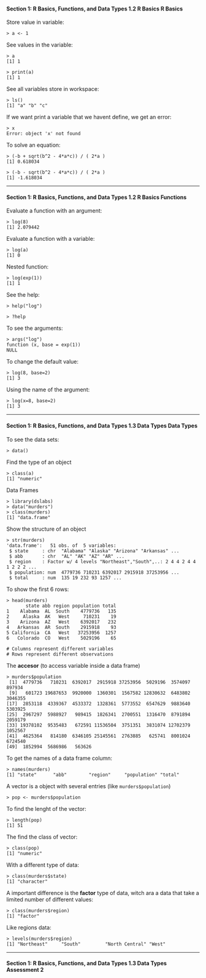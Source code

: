 #### Section 1: R Basics, Functions, and Data Types   1.2 R Basics   R Basics

Store value in variable:

    > a <- 1

See values in the variable:

    > a
    [1] 1

    > print(a)
    [1] 1

See all variables store in workspace:

    > ls()
    [1] "a" "b" "c"

If we want print a variable that we havent define, we get an error:

    > x
    Error: object 'x' not found

To solve an equation:

    > (-b + sqrt(b^2 - 4*a*c)) / ( 2*a )
    [1] 0.618034
    
    > (-b - sqrt(b^2 - 4*a*c)) / ( 2*a )
    [1] -1.618034
    
---

#### Section 1: R Basics, Functions, and Data Types   1.2 R Basics   Functions

Evaluate a function with an argument:

    > log(8)
    [1] 2.079442
    
Evaluate a function with a variable:
    
    > log(a)
    [1] 0

Nested function:

    > log(exp(1))
    [1] 1

See the help:

    > help("log")

    > ?help
    
To see the arguments:

    > args("log")
    function (x, base = exp(1)) 
    NULL

To change the default value:

    > log(8, base=2)
    [1] 3
    
Using the name of the argument:

    > log(x=8, base=2)                                                                                                                                                                    
    [1] 3

---

#### Section 1: R Basics, Functions, and Data Types   1.3 Data Types   Data Types

To see the data sets:

    > data()
    
Find the type of an object
    
    > class(a)
    [1] "numeric"

Data Frames
    
    > library(dslabs)
    > data("murders")
    > class(murders)
    [1] "data.frame"

Show the structure of an object
    
    > str(murders)
    'data.frame':   51 obs. of  5 variables:
     $ state     : chr  "Alabama" "Alaska" "Arizona" "Arkansas" ...
     $ abb       : chr  "AL" "AK" "AZ" "AR" ...
     $ region    : Factor w/ 4 levels "Northeast","South",..: 2 4 4 2 4 4 1 2 2 2 ...
     $ population: num  4779736 710231 6392017 2915918 37253956 ...
     $ total     : num  135 19 232 93 1257 ...
     
To show the first 6 rows:

    > head(murders)
           state abb region population total
    1    Alabama  AL  South    4779736   135
    2     Alaska  AK   West     710231    19
    3    Arizona  AZ   West    6392017   232
    4   Arkansas  AR  South    2915918    93
    5 California  CA   West   37253956  1257
    6   Colorado  CO   West    5029196    65
    
    # Columns represent different variables
    # Rows represent different observations
    
The **accesor** (to access variable inside a data frame)
    
    > murders$population
     [1]  4779736   710231  6392017  2915918 37253956  5029196  3574097   897934
     [9]   601723 19687653  9920000  1360301  1567582 12830632  6483802  3046355
    [17]  2853118  4339367  4533372  1328361  5773552  6547629  9883640  5303925
    [25]  2967297  5988927   989415  1826341  2700551  1316470  8791894  2059179
    [33] 19378102  9535483   672591 11536504  3751351  3831074 12702379  1052567
    [41]  4625364   814180  6346105 25145561  2763885   625741  8001024  6724540
    [49]  1852994  5686986   563626

To get the names of a data frame column:

    > names(murders)
    [1] "state"      "abb"        "region"     "population" "total"  

A vector is a object with several entries (like `murders$population`)

    > pop <- murders$population

To find the lenght of the vector:
    
    > length(pop)
    [1] 51

The find the class of vector:
    
    > class(pop)
    [1] "numeric"
    
With a different type of data:

    > class(murders$state)
    [1] "character"

A important difference is the **factor** type of data, witch ara a data that take a limited number of different values:

    > class(murders$region)
    [1] "factor"

Like regions data:
    
    > levels(murders$region)
    [1] "Northeast"     "South"         "North Central" "West" 
    
---

#### Section 1: R Basics, Functions, and Data Types   1.3 Data Types   Assessment 2